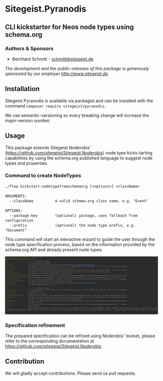 # Sitegeist.Pyranodis
## CLI kickstarter for Neos node types using schema.org

### Authors & Sponsors

* Bernhard Schmitt - schmitt@sitegeist.de

*The development and the public-releases of this package is generously sponsored
by our employer http://www.sitegeist.de.*

## Installation

Sitegeist.Pyranodis is available via packagist and can be installed with the command `composer require sitegeist/pyranodis`.

We use semantic-versioning so every breaking change will increase the major-version number.

## Usage

This package extends Sitegeist.Noderobis' (https://github.com/sitegeist/Sitegeist.Noderobis)
node type kicks-tarting capabilities by using the schema.org published language to suggest node types and properties.

### Command to create NodeTypes

```
./flow kickstart:nodetypefromschemaorg [<options>] <className>

ARGUMENTS:
  --className          A valid schema.org class name, e.g. "Event"

OPTIONS:
  --package-key        (optional) package, uses fallback from configuration
  --prefix             (optional) the node type prefix, e.g. "Document"
```

This command will start an interactive wizard to guide the user through the node type specification process,
based on the information provided by the schema.org API and already present node types.

![Kickstarter Wizard](./Documentation/Wizard.jpg)

### Specification refinement

The prepared specification can be refined using Noderobis' toolset,
please refer to the corresponding documentation at https://github.com/sitegeist/Sitegeist.Noderobis

## Contribution

We will gladly accept contributions. Please send us pull requests.
